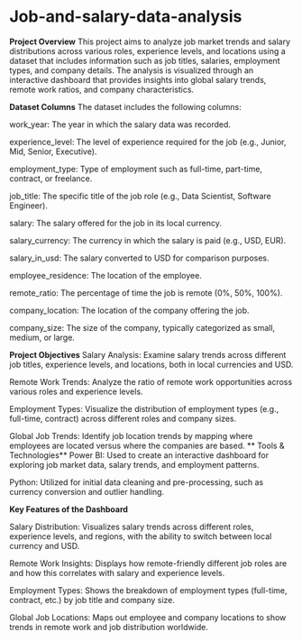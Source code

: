 # Job-and-salary-data-analysis

**Project Overview**
This project aims to analyze job market trends and salary distributions across various roles, experience levels, and locations using a dataset that includes information such as job titles, salaries, employment types, and company details. The analysis is visualized through an interactive dashboard that provides insights into global salary trends, remote work ratios, and company characteristics.

**Dataset Columns**
The dataset includes the following columns:

work_year: The year in which the salary data was recorded.

experience_level: The level of experience required for the job (e.g., Junior, Mid, Senior, Executive).

employment_type: Type of employment such as full-time, part-time, contract, or freelance.

job_title: The specific title of the job role (e.g., Data Scientist, Software Engineer).

salary: The salary offered for the job in its local currency.

salary_currency: The currency in which the salary is paid (e.g., USD, EUR).

salary_in_usd: The salary converted to USD for comparison purposes.

employee_residence: The location of the employee.

remote_ratio: The percentage of time the job is remote (0%, 50%, 100%).

company_location: The location of the company offering the job.

company_size: The size of the company, typically categorized as small, medium, or large.

**Project Objectives**
Salary Analysis: Examine salary trends across different job titles, experience levels, and locations, both in local currencies and USD.

Remote Work Trends: Analyze the ratio of remote work opportunities across various roles and experience levels.

Employment Types: Visualize the distribution of employment types (e.g., full-time, contract) across different roles and company sizes.

Global Job Trends: Identify job location trends by mapping where employees are located versus where the companies are based.
**
Tools & Technologies**
Power BI: Used to create an interactive dashboard for exploring job market data, salary trends, and employment patterns.

Python: Utilized for initial data cleaning and pre-processing, such as currency conversion and outlier handling.

**Key Features of the Dashboard**

Salary Distribution: Visualizes salary trends across different roles, experience levels, and regions, with the ability to switch between local currency and USD.

Remote Work Insights: Displays how remote-friendly different job roles are and how this correlates with salary and experience levels.

Employment Types: Shows the breakdown of employment types (full-time, contract, etc.) by job title and company size.

Global Job Locations: Maps out employee and company locations to show trends in remote work and job distribution worldwide.
